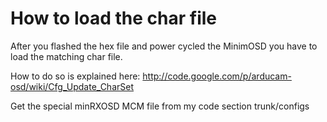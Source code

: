 # How to load the char file #


After you flashed the hex file and power cycled the MinimOSD you have to load the matching char file.

How to do so is explained here: http://code.google.com/p/arducam-osd/wiki/Cfg_Update_CharSet

Get the special minRXOSD MCM file from my code section trunk/configs